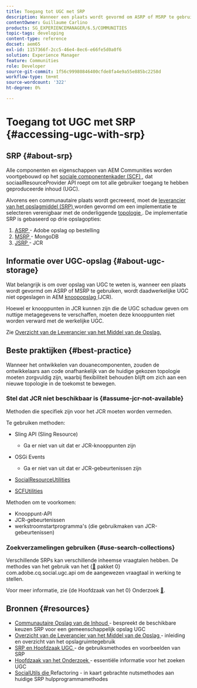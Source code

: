 ```yaml
---
title: Toegang tot UGC met SRP
description: Wanneer een plaats wordt gevormd om ASRP of MSRP te gebruiken, wordt daadwerkelijke UGC niet opgeslagen in AEM knoopopslag (JCR)
contentOwner: Guillaume Carlino
products: SG_EXPERIENCEMANAGER/6.5/COMMUNITIES
topic-tags: developing
content-type: reference
docset: aem65
exl-id: 1157366f-2cc5-46e4-8ec6-e66fe5d0a0f6
solution: Experience Manager
feature: Communities
role: Developer
source-git-commit: 1f56c99980846400cfde8fa4e9a55e885bc2258d
workflow-type: tm+mt
source-wordcount: '322'
ht-degree: 0%

---
```


# Toegang tot UGC met SRP {#accessing-ugc-with-srp}

## SRP {#about-srp}

Alle componenten en eigenschappen van AEM Communities worden voortgebouwd op het [ sociale componentenkader (SCF) ](/help/communities/scf.md), dat sociaalResourceProvider API roept om tot alle gebruiker toegang te hebben geproduceerde inhoud (UGC).

Alvorens een communautaire plaats wordt gecreeerd, moet de [ leverancier van het opslagmiddel (SRP) ](/help/communities/working-with-srp.md) worden gevormd om een implementatie te selecteren verenigbaar met de onderliggende [ topologie ](/help/communities/topologies.md). De implementatie SRP is gebaseerd op drie opslagopties:

1. [ ASRP ](/help/communities/asrp.md) - Adobe opslag op bestelling
1. [ MSRP ](/help/communities/msrp.md) - MongoDB
1. [ JSRP ](/help/communities/jsrp.md) - JCR

## Informatie over UGC-opslag {#about-ugc-storage}

Wat belangrijk is om over opslag van UGC te weten is, wanneer een plaats wordt gevormd om ASRP of MSRP te gebruiken, wordt daadwerkelijke UGC niet opgeslagen in AEM [ knoopopslag ](/help/sites-deploying/data-store-config.md) (JCR).

Hoewel er knooppunten in JCR kunnen zijn die de UGC schaduw geven om nuttige metagegevens te verschaffen, moeten deze knooppunten niet worden verward met de werkelijke UGC.

Zie [ Overzicht van de Leverancier van het Middel van de Opslag.](/help/communities/srp.md)

## Beste praktijken {#best-practice}

Wanneer het ontwikkelen van douanecomponenten, zouden de ontwikkelaars aan code onafhankelijk van de huidige gekozen topologie moeten zorgvuldig zijn, waarbij flexibiliteit behouden blijft om zich aan een nieuwe topologie in de toekomst te bewegen.

### Stel dat JCR niet beschikbaar is {#assume-jcr-not-available}

Methoden die specifiek zijn voor het JCR moeten worden vermeden.

Te gebruiken methoden:

* Sling API (Sling Resource)

   * Ga er niet van uit dat er JCR-knooppunten zijn

* OSGi Events

   * Ga er niet van uit dat er JCR-gebeurtenissen zijn

* [SocialResourceUtilities](/help/communities/socialutils.md#socialresourceutilities-package)
* [SCFUtilities](/help/communities/socialutils.md#scfutilities-package)

Methoden om te voorkomen:

* Knooppunt-API
* JCR-gebeurtenissen
* werkstroomstartprogramma&#39;s (die gebruikmaken van JCR-gebeurtenissen)

### Zoekverzamelingen gebruiken {#use-search-collections}

Verschillende SRPs kan verschillende inheemse vraagtalen hebben. De methodes van het gebruik van het {[&#128279;](https://helpx.adobe.com/experience-manager/6-5/sites/developing/using/reference-materials/javadoc/com/adobe/cq/social/ugc/api/package-summary.html) pakket 0} com.adobe.cq.social.ugc.api om de aangewezen vraagtaal in werking te stellen.

Voor meer informatie, zie {de Hoofdzaak van het 0} Onderzoek [&#128279;](/help/communities/search-implementation.md).

## Bronnen {#resources}

* [ Communautaire Opslag van de Inhoud ](/help/communities/working-with-srp.md) - bespreekt de beschikbare keuzen SRP voor een gemeenschappelijk opslag UGC
* [ Overzicht van de Leverancier van het Middel van de Opslag ](/help/communities/srp.md) - inleiding en overzicht van het opslagruimtegebruik
* [ SRP en Hoofdzaak UGC ](/help/communities/srp-and-ugc.md) - de gebruiksmethodes en voorbeelden van SRP
* [ Hoofdzaak van het Onderzoek ](/help/communities/search-implementation.md) - essentiële informatie voor het zoeken UGC
* [ SocialUtils die ](/help/communities/socialutils.md) Refactoring - in kaart gebrachte nutsmethodes aan huidige SRP hulpprogrammamethodes

